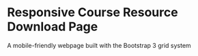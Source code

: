 # Responsive Course Resource Download Page

A mobile-friendly webpage built with the Bootstrap 3 grid system
